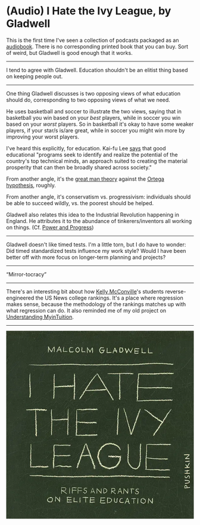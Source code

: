 # (Audio) I Hate the Ivy League, by Gladwell

This is the first time I've seen a collection of podcasts packaged as
an [audiobook][]. There is no corresponding printed book that you can
buy. Sort of weird, but Gladwell is good enough that it works.

[audiobook]: https://www.pushkin.fm/audiobooks/i-hate-the-ivy-league-riffs-and-rants-on-elite-education


---

I tend to agree with Gladwell. Education shouldn't be an elitist thing
based on keeping people out.


---

One thing Gladwell discusses is two opposing views of what education
should do, corresponding to two opposing views of what we need.

He uses basketball and soccer to illustrate the two views, saying that
in basketball you win based on your _best_ players, while in soccer
you win based on your _worst_ players. So in basketball it's okay to
have some weaker players, if your star/s is/are great, while in soccer
you might win more by improving your worst players.

I've heard this explicitly, for education. Kai-fu Lee [says][] that
good educational "programs seek to identify and realize the potential
of the country's top technical minds, an approach suited to creating
the material prosperity that can then be broadly shared across
society."

[says]: /20200926-ai_superpowers_by_lee/ "AI Superpowers, by Lee"


From another angle, it's the [great man theory][] against the
[Ortega hypothesis][], roughly.

[great man theory]: https://en.wikipedia.org/wiki/Great_man_theory
[Ortega hypothesis]: https://en.wikipedia.org/wiki/Ortega_hypothesis


From another angle, it's conservatism vs. progressivism: individuals
should be able to succeed wildly, vs. the poorest should be helped.


Gladwell also relates this idea to the Industrial Revolution happening
in England. He attributes it to the abundance of tinkerers/inventors
all working on things. (Cf. [Power and Progress][])

[Power and Progress]: /20250322-power_and_progress_by_acemoglu_and_johnson/


---

Gladwell doesn't like timed tests. I'm a little torn, but I do have to
wonder: Did timed standardized tests influence my work style? Would I
have been better off with more focus on longer-term planning and
projects?


---

“Mirror-tocracy”


---

There's an interesting bit about how [Kelly McConville][]'s students
reverse-engineered the US News college rankings. It's a place where
regression makes sense, because the methodology of the rankings
matches up with what regression can do. It also reminded me of my old
project on [Understanding MyinTuition][].

[Kelly McConville]: https://mcconville.rbind.io/
[Understanding MyinTuition]: /20190529-understanding_myintuition/


---

![cover](cover.jpg)
